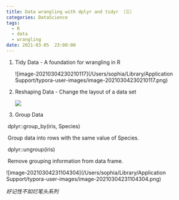 ```yaml
---
title: Data wrangling with dplyr and tidyr （三）
categories: DataScience
tags:
  - R 
  - data
  - wrangling
date: 2021-03-05  23:00:00
---
```


1. Tidy Data - A foundation for wrangling in R

   ![image-20210304230210117](/Users/sophia/Library/Application Support/typora-user-images/image-20210304230210117.png)

   

2. Reshaping Data - Change the layout of a data set

   ![](https://tva1.sinaimg.cn/large/008eGmZEly1go89w1dt5pj30wm0ammzw.jpg)

   

3. Group Data

​    dplyr::group_by(iris, Species)

​    Group data into rows with the same value of Species.

​    dplyr::ungroup(iris)

​    Remove grouping information from data frame.

![image-20210304231104304](/Users/sophia/Library/Application Support/typora-user-images/image-20210304231104304.png)

*好记性不如烂笔头系列*